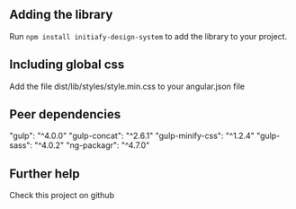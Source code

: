 ## Adding the library

Run `npm install initiafy-design-system` to add the library to your project.

## Including global css

Add the file dist/lib/styles/style.min.css to your angular.json file

## Peer dependencies

"gulp": "^4.0.0"
"gulp-concat": "^2.6.1"
"gulp-minify-css": "^1.2.4"
"gulp-sass": "^4.0.2"
"ng-packagr": "^4.7.0"

## Further help

Check this project on github
